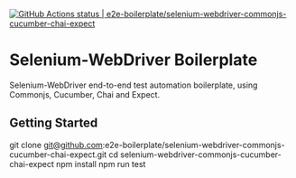 [![GitHub Actions status | e2e-boilerplate/selenium-webdriver-commonjs-cucumber-chai-expect](https://github.com/e2e-boilerplate/selenium-webdriver-commonjs-cucumber-chai-expect/workflows/selenium-webdriver-commonjs-cucumber-chai-expect/badge.svg)](https://github.com/e2e-boilerplate/selenium-webdriver-commonjs-cucumber-chai-expect/actions?workflow=selenium-webdriver-commonjs-cucumber-chai-expect)

# Selenium-WebDriver Boilerplate

Selenium-WebDriver end-to-end test automation boilerplate, using Commonjs, Cucumber, Chai and Expect.

## Getting Started

git clone git@github.com:e2e-boilerplate/selenium-webdriver-commonjs-cucumber-chai-expect.git
cd selenium-webdriver-commonjs-cucumber-chai-expect
npm install
npm run test
